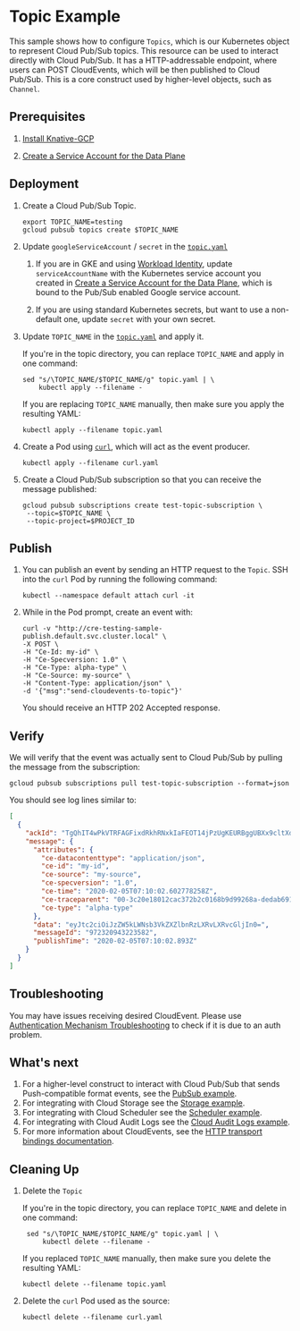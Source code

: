# Topic Example

This sample shows how to configure `Topics`, which is our Kubernetes object to
represent Cloud Pub/Sub topics. This resource can be used to interact directly
with Cloud Pub/Sub. It has a HTTP-addressable endpoint, where users can POST
CloudEvents, which will be then published to Cloud Pub/Sub. This is a core
construct used by higher-level objects, such as `Channel`.

## Prerequisites

1. [Install Knative-GCP](../../install/install-knative-gcp.md)

1. [Create a Service Account for the Data Plane](../../install/dataplane-service-account.md)

## Deployment

1. Create a Cloud Pub/Sub Topic.

   ```shell
   export TOPIC_NAME=testing
   gcloud pubsub topics create $TOPIC_NAME
   ```

1. Update `googleServiceAccount` / `secret` in the [`topic.yaml`](topic.yaml)

   1. If you are in GKE and using
      [Workload Identity](https://cloud.google.com/kubernetes-engine/docs/how-to/workload-identity),
      update `serviceAccountName` with the Kubernetes service account you
      created in
      [Create a Service Account for the Data Plane](../../install/dataplane-service-account.md),
      which is bound to the Pub/Sub enabled Google service account.

   1. If you are using standard Kubernetes secrets, but want to use a
      non-default one, update `secret` with your own secret.

1. Update `TOPIC_NAME` in the [`topic.yaml`](topic.yaml) and apply it.

   If you're in the topic directory, you can replace `TOPIC_NAME` and apply in
   one command:

   ```shell
   sed "s/\TOPIC_NAME/$TOPIC_NAME/g" topic.yaml | \
       kubectl apply --filename -
   ```

   If you are replacing `TOPIC_NAME` manually, then make sure you apply the
   resulting YAML:

   ```shell
   kubectl apply --filename topic.yaml
   ```

1. Create a Pod using [`curl`](curl.yaml), which will act as the event producer.

   ```shell
   kubectl apply --filename curl.yaml
   ```

1. Create a Cloud Pub/Sub subscription so that you can receive the message
   published:

   ```shell
   gcloud pubsub subscriptions create test-topic-subscription \
    --topic=$TOPIC_NAME \
    --topic-project=$PROJECT_ID
   ```

## Publish

1. You can publish an event by sending an HTTP request to the `Topic`. SSH into
   the `curl` Pod by running the following command:

   ```shell
   kubectl --namespace default attach curl -it
   ```

1. While in the Pod prompt, create an event with:

   ```shell
   curl -v "http://cre-testing-sample-publish.default.svc.cluster.local" \
   -X POST \
   -H "Ce-Id: my-id" \
   -H "Ce-Specversion: 1.0" \
   -H "Ce-Type: alpha-type" \
   -H "Ce-Source: my-source" \
   -H "Content-Type: application/json" \
   -d '{"msg":"send-cloudevents-to-topic"}'
   ```

   You should receive an HTTP 202 Accepted response.

## Verify

We will verify that the event was actually sent to Cloud Pub/Sub by pulling the
message from the subscription:

```shell
gcloud pubsub subscriptions pull test-topic-subscription --format=json
```

You should see log lines similar to:

```json
[
  {
    "ackId": "TgQhIT4wPkVTRFAGFixdRkhRNxkIaFEOT14jPzUgKEURBggUBXx9cltXdV8zdQdRDRlzemF0blhFAgZFB3RfURsfWVx-Sg5WDxpwfWhxaVgRAgdNUVa4koT9iuWxRB1tNfOWpKBASs3pifF0Zhs9XxJLLD5-NTlFQV5AEkw-DERJUytDCypYEQ",
    "message": {
      "attributes": {
        "ce-datacontenttype": "application/json",
        "ce-id": "my-id",
        "ce-source": "my-source",
        "ce-specversion": "1.0",
        "ce-time": "2020-02-05T07:10:02.602778258Z",
        "ce-traceparent": "00-3c20e18012cac372b2c0168b9d99268a-dedab6911074371a-01",
        "ce-type": "alpha-type"
      },
      "data": "eyJtc2ciOiJzZW5kLWNsb3VkZXZlbnRzLXRvLXRvcGljIn0=",
      "messageId": "972320943223582",
      "publishTime": "2020-02-05T07:10:02.893Z"
    }
  }
]
```

## Troubleshooting
You may have issues receiving desired CloudEvent. Please use
[Authentication Mechanism Troubleshooting](../how-to/authentication-mechanism-troubleshooting.md) to
check if it is due to an auth problem. 

## What's next

1. For a higher-level construct to interact with Cloud Pub/Sub that sends
   Push-compatible format events, see the
   [PubSub example](../../examples/cloudpubsubsource/README.md).
1. For integrating with Cloud Storage see the
   [Storage example](../../examples/cloudstoragesource/README.md).
1. For integrating with Cloud Scheduler see the
   [Scheduler example](../../examples/cloudschedulersource/README.md).
1. For integrating with Cloud Audit Logs see the
   [Cloud Audit Logs example](../../examples/cloudauditlogssource/README.md).
1. For more information about CloudEvents, see the
   [HTTP transport bindings documentation](https://github.com/cloudevents/spec).

## Cleaning Up

1. Delete the `Topic`

   If you're in the topic directory, you can replace `TOPIC_NAME` and delete in
   one command:

   ```shell
    sed "s/\TOPIC_NAME/$TOPIC_NAME/g" topic.yaml | \
        kubectl delete --filename -
   ```

   If you replaced `TOPIC_NAME` manually, then make sure you delete the
   resulting YAML:

   ```shell
   kubectl delete --filename topic.yaml
   ```

1. Delete the `curl` Pod used as the source:

   ```shell
   kubectl delete --filename curl.yaml
   ```
